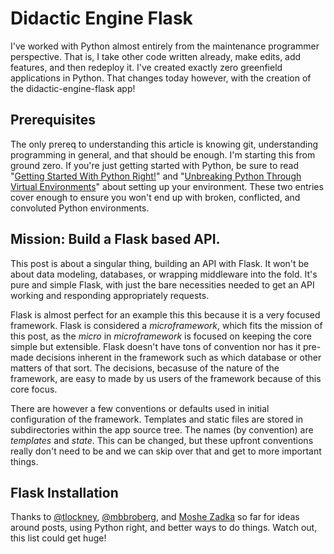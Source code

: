 # Didactic Engine Flask

I've worked with Python almost entirely from the maintenance programmer perspective. That is, I take other code written already, make edits, add features, and then redeploy it. I've created exactly zero greenfield applications in Python. That changes today however, with the creation of the didactic-engine-flask app!

## Prerequisites

The only prereq to understanding this article is knowing git, understanding programming in general, and that should be enough. I'm starting this from ground zero. If you're just getting started with Python, be sure to read "[Getting Started With Python Right!](https://compositecode.blog/2019/12/23/getting-started-with-python-right/)" and "[Unbreaking Python Through Virtual Environments](https://compositecode.blog/2019/12/25/unbreaking-python-through-virtual-environments/)" about setting up your environment. These two entries cover enough to ensure you won't end up with broken, conflicted, and convoluted Python environments.

## Mission: Build a Flask based API.

This post is about a singular thing, building an API with Flask. It won't be about data modeling, databases, or wrapping middleware into the fold. It's pure and simple Flask, with just the bare necessities needed to get an API working and responding appropriately requests.

Flask is almost perfect for an example this this because it is a very focused framework. Flask is considered a *microframework*, which fits the mission of this post, as the *micro* in *microframework* is focused on keeping the core simple but extensible. Flask doesn't have tons of convention nor has it pre-made decisions inherent in the framework such as which database or other matters of that sort. The decisions, becasuse of the nature of the framework, are easy to made by us users of the framework because of this core focus.

There are however a few conventions or defaults used in initial configuration of the framework. Templates and static files are stored in subdirectories within the app source tree. The names (by convention) are *templates* and *state*. This can be changed, but these upfront conventions really don't need to be and we can skip over that and get to more important things.

## Flask Installation



Thanks to [@tlockney](https://twitter.com/tlockney), [@mbbroberg](https://twitter.com/mbbroberg), and [Moshe Zadka](https://twitter.com/moshezadka) so far for ideas around posts, using Python right, and better ways to do things. Watch out, this list could get huge!